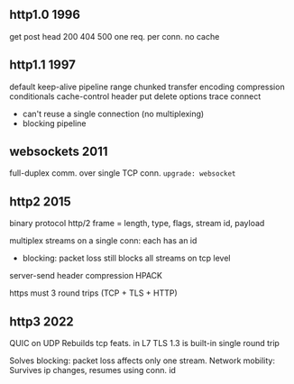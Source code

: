 ---
---
## http1.0 1996
get post head
200 404 500
one req. per conn.
no cache

## http1.1 1997
default keep-alive
pipeline
range
chunked transfer encoding
compression
conditionals
cache-control header
put delete options trace connect

- can't reuse a single connection (no multiplexing)
- blocking pipeline

## websockets 2011
full-duplex comm. over single TCP conn. `upgrade: websocket`

## http2 2015
binary protocol
http/2 frame = length, type, flags, stream id, payload

multiplex streams on a single conn: each has an id
- blocking: packet loss still blocks all streams on tcp level

server-send
header compression HPACK

https must
3 round trips (TCP + TLS + HTTP)

## http3 2022
QUIC on UDP
Rebuilds tcp feats. in L7
TLS 1.3 is built-in
single round trip

Solves blocking: packet loss affects only one stream.
Network mobility: Survives ip changes, resumes using conn. id
